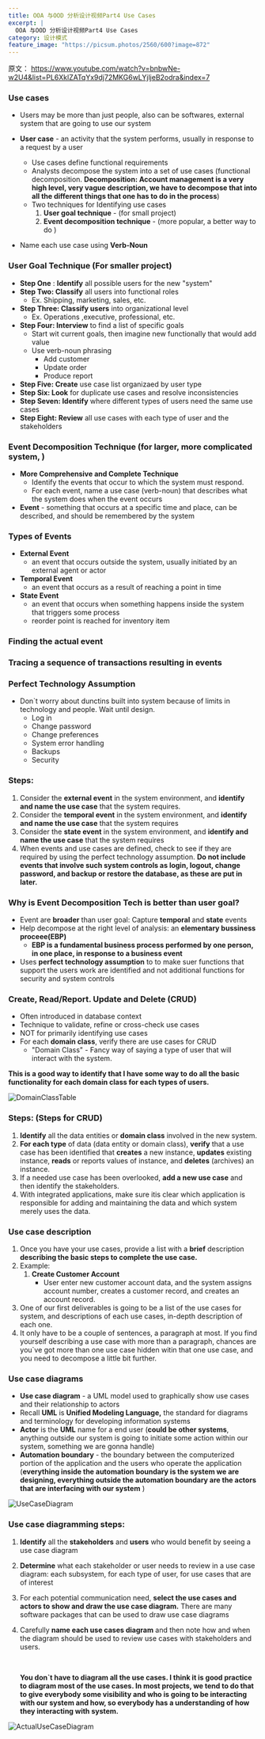 ```yaml
---
title: OOA 与OOD 分析设计视频Part4 Use Cases
excerpt: |
  OOA 与OOD 分析设计视频Part4 Use Cases
category: 设计模式
feature_image: "https://picsum.photos/2560/600?image=872"
---
```

原文： https://www.youtube.com/watch?v=bnbwNe-w2U4&list=PL6XklZATqYx9dj72MKG6wLYjljeB2odra&index=7

### Use cases

- Users may be more than just people, also can be softwares, external system that are going to use our system


- **User case** - an activity that the system performs, usually in response to a request by a user
  - Use cases define functional requirements
  - Analysts decompose the system into a set of use cases (functional decomposition. **Decomposition: Account management is a very high level, very vague description, we have to decompose that into all the different things that one has to do in the process**)
  - Two techniques for Identifying use cases
    1. **User goal technique** - (for small project)
    2. **Event decomposition technique** - (more popular, a better way to do )
- Name each use case using **Verb-Noun**

### User Goal Technique (For smaller project)

- **Step One** : **Identify** all possible users for the new "system"
- **Step Two: Classify** all users into functional roles
  - Ex. Shipping, marketing, sales, etc.
- **Step Three: Classify users** into organizational level
  - Ex. Operations ,executive, professional, etc.
- **Step Four: Interview** to find a list of specific goals
  - Start wit current goals, then imagine new functionally that would add value
  - Use verb-noun phrasing
    - Add customer
    - Update order
    - Produce report
- **Step Five: Create** use case list organizaed by user type
- **Step Six: Look** for duplicate use cases and resolve inconsistencies
- **Step Seven: Identify** where different types of users need the same use cases
- **Step Eight: Review** all use cases with each type of user and the stakeholders

### Event Decomposition Technique (for larger, more complicated system, )

- **More Comprehensive and Complete Technique**
  - Identify the events that occur to which the system must respond.
  - For each event, name a use case (verb-noun) that describes what the system does when the event occurs
- **Event** - something that occurs at a specific time and place, can be described, and should be remembered by the system

### Types of Events

- **External Event**
  - an event that occurs outside the system, usually initiated by an external agent or actor
- **Temporal Event**
  - an event that occurs as a result of reaching a point in time
- **State Event**
  - an event that occurs when something happens inside the system that triggers some process
  - reorder point is reached for inventory item

### Finding the actual event

### Tracing a sequence of transactions resulting in events

### Perfect Technology Assumption

- Don`t worry about dunctins built into system because of limits in technology and people. Wait until design.
  - Log in
  - Change password
  - Change preferences
  - System error handling
  - Backups
  - Security

### Steps:

1. Consider the **external event** in the system environment, and **identify and name the use case** that the system requires.
2. Consider the **temporal event** in the system environment, and **identify and name the use case** that the system requires
3. Consider the **state event** in the system environment, and **identify and name the use case** that the system requires
4. When events and use cases are defined, check to see if they are required by using the perfect technology assumption. **Do not include events that involve such system controls as login, logout, change password, and backup or restore the database, as these are put in later.**

### Why is Event Decomposition Tech is better than user goal?

- Event are **broader** than user goal: Capture **temporal** and **state** events
- Help decompose at the right level of analysis: an **elementary bussiness proceee(EBP)**
  - **EBP is a fundamental business process performed by one person, in one place, in response to a business event**
- Uses **perfect technology assumption** to to make suer functions that support the users work are identified and not additional functions for security and system controls

### Create, Read/Report. Update and Delete (CRUD)

- Often introduced in database context
- Technique to validate, refine or cross-check use cases
- NOT for primarily identifying use cases
- For each **domain class**, verify there are use cases for CRUD
  - "Domain Class" - Fancy way of saying a type of user that will interact with the system.

**This is a good way to identify that I have some way to do all the basic functionality for each domain class for each types of users.**

![DomainClassTable](pics/DomainClassTable.png)

### Steps: (Steps for CRUD)

1. **Identify** all the data entities or **domain class** involved in the new system.
2. **For each type** of data (data entity or domain class), **verify** that a use case has been identified that **creates** a new instance, **updates** existing instance, **reads** or reports values of instance, and **deletes** (archives) an instance.
3. If a needed use case has been overlooked, **add a new use case** and then identify the stakeholders.
4. With integrated applications, make sure itis clear which application is responsible for adding and maintaining the data and which system merely uses the data.

### Use case description

1. Once you have your use cases, provide a list with a **brief** description **describing the basic steps to complete the use case.**
2. Example:
   1. **Create Customer Account**
      - User enter new customer account data, and the system assigns account number, creates a customer record, and creates an account record.
3. One of our first deliverables is going to be a list of the use cases for system, and descriptions of each use cases, in-depth description of each one.
4. It only have to be a couple of sentences, a paragraph at most. If you find yourself describing a use case with more than a paragraph, chances are you`ve got more than one use case hidden witin that one use case, and you need to decompose a little bit further.

### Use case diagrams

- **Use case diagram** - a UML model used to graphically show use cases and their relationship to actors
- Recall **UML** is **Unified Modeling Language,** the standard for diagrams and terminology for developing information systems
- **Actor** is the **UML** name for a end user (**could be other systems**, anything outside our system is going to initiate some action within our system, something we are gonna handle)
- **Automation boundary** - the boundary between the computerized portion of the application and the users who operate the application (**everything inside the automation boundary is the system we are designing, everything outside the automation boundary are the actors that are interfacing with our system** )

![UseCaseDiagram](pics/UseCaseDiagramDay4.png)

### Use case diagramming steps:

1. **Identify** all the **stakeholders** and **users** who would benefit by seeing a use case diagram

2. **Determine** what each stakeholder or user needs to review in a use case diagram: each subsystem, for each type of user, for use cases that are of interest

3. For each potential communication need, **select the use cases and actors to show and draw the use case diagram.** There are many software packages that can be used to draw use case diagrams

4. Carefully **name each use cases diagram** and then note how and when the diagram should be used to review use cases with stakeholders and users.

   ​

   **You don`t have to diagram all the use cases. I think it is good practice to diagram most of the use cases. In most projects, we tend to do that to give everybody some visibility and who is going to be interacting with our system and how, so everybody has a understanding of how they interacting with system.**

![ActualUseCaseDiagram](pics/ActualUseCaseDiagram.png)

